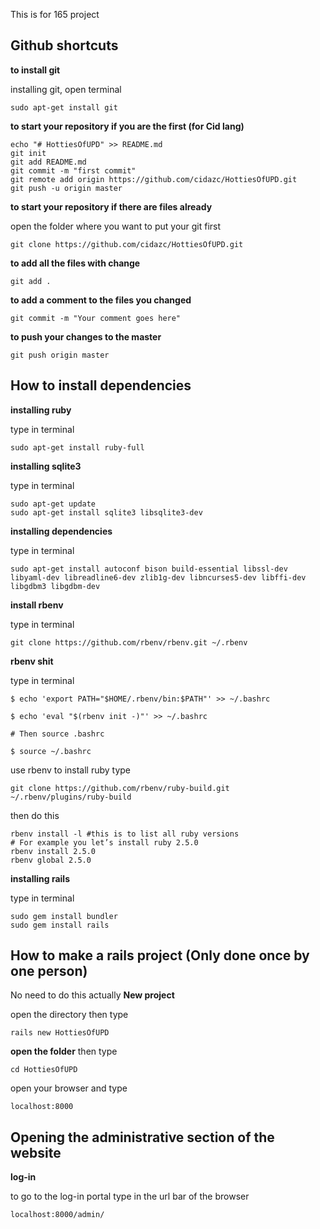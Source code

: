 This is for 165 project

## Github shortcuts

**to install git**

installing git, open terminal

```
sudo apt-get install git
```

**to start your repository if you are the first (for Cid lang)**

```
echo "# HottiesOfUPD" >> README.md
git init
git add README.md
git commit -m "first commit"
git remote add origin https://github.com/cidazc/HottiesOfUPD.git
git push -u origin master

```

**to start your repository if there are files already**

open the folder where you want to put your git first
```
git clone https://github.com/cidazc/HottiesOfUPD.git
```
**to add all the files with change**
```
git add .
```

**to add a comment to the files you changed**
```
git commit -m "Your comment goes here"
```

**to push your changes to the master**
```
git push origin master
```

## How to install dependencies

**installing ruby**

type in terminal
```
sudo apt-get install ruby-full
```

**installing sqlite3**

type in terminal
```
sudo apt-get update
sudo apt-get install sqlite3 libsqlite3-dev
```

**installing dependencies**

type in terminal
```
sudo apt-get install autoconf bison build-essential libssl-dev libyaml-dev libreadline6-dev zlib1g-dev libncurses5-dev libffi-dev libgdbm3 libgdbm-dev
```

**install rbenv**

type in terminal
```
git clone https://github.com/rbenv/rbenv.git ~/.rbenv
```
**rbenv shit**

type in terminal
```
$ echo 'export PATH="$HOME/.rbenv/bin:$PATH"' >> ~/.bashrc

$ echo 'eval "$(rbenv init -)"' >> ~/.bashrc

# Then source .bashrc

$ source ~/.bashrc
```

use rbenv to install ruby type
```
git clone https://github.com/rbenv/ruby-build.git ~/.rbenv/plugins/ruby-build
```
then do this
```
rbenv install -l #this is to list all ruby versions
# For example you let’s install ruby 2.5.0
rbenv install 2.5.0
rbenv global 2.5.0

```



**installing rails**

type in terminal
```
sudo gem install bundler
sudo gem install rails
```

## How to make a rails project (Only done once by one person)
No need to do this actually
**New project**

open the directory then type
```
rails new HottiesOfUPD
```

**open the folder**
then type

```
cd HottiesOfUPD
```
open your browser and type
```
localhost:8000
```

## Opening the administrative section of the website

**log-in**

to go to the log-in portal type in the url bar of the browser
```
localhost:8000/admin/
```
